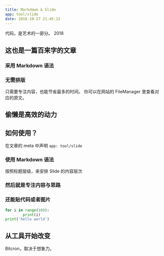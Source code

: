 ```yaml
---
title: Markdown & Slide
app: tool/slide
date: 2018-10-27 21:45:12
---
```


代码，是艺术的一部分。
2018

## 这也是一篇百来字的文章

### 采用 Markdown 语法

### 无需排版
只需要专注内容，也能节省最多的时间。
你可以在网站的 FileManager 里查看对应的原文。

## 偷懒是高效的动力

## 如何使用？
在文章的 meta 中声明  `app: tool/slide`

### 使用 Markdown 语法
按照标题层级，来安排 Slide 的内容层次

### 然后就是专注内容与思路

### 还能贴代码或者图片
```python
for i in range(100):
        print(i)
print('hello world')
```

## 从工具开始改变
Bitcron，取决于想象力。